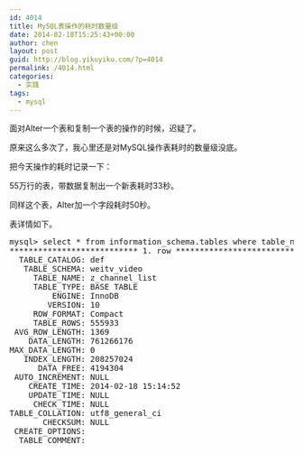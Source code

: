```yaml
---
id: 4014
title: MySQL表操作的耗时数量级
date: 2014-02-18T15:25:43+00:00
author: chen
layout: post
guid: http://blog.yikuyiku.com/?p=4014
permalink: /4014.html
categories:
  - 实践
tags:
  - mysql
---
```

面对Alter一个表和复制一个表的操作的时候，迟疑了。

原来这么多次了，我心里还是对MySQL操作表耗时的数量级没底。

把今天操作的耗时记录一下：

55万行的表，带数据复制出一个新表耗时33秒。

同样这个表，Alter加一个字段耗时50秒。

表详情如下。

<pre class="brush: bash">mysql> select * from information_schema.tables where table_name='z_channel_list'\G
*************************** 1. row ***************************
  TABLE_CATALOG: def
   TABLE_SCHEMA: weitv_video
     TABLE_NAME: z_channel_list
     TABLE_TYPE: BASE TABLE
         ENGINE: InnoDB
        VERSION: 10
     ROW_FORMAT: Compact
     TABLE_ROWS: 555933
 AVG_ROW_LENGTH: 1369
    DATA_LENGTH: 761266176
MAX_DATA_LENGTH: 0
   INDEX_LENGTH: 208257024
      DATA_FREE: 4194304
 AUTO_INCREMENT: NULL
    CREATE_TIME: 2014-02-18 15:14:52
    UPDATE_TIME: NULL
     CHECK_TIME: NULL
TABLE_COLLATION: utf8_general_ci
       CHECKSUM: NULL
 CREATE_OPTIONS:
  TABLE_COMMENT:
</pre>